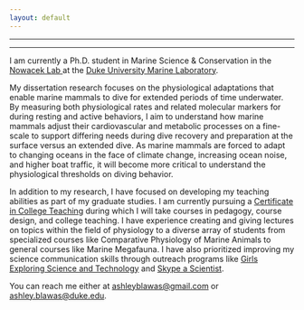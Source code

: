 ```yaml
---
layout: default
---
```


***


***

I am currently a Ph.D. student in Marine Science & Conservation in the <a href="https://sites.nicholas.duke.edu/nowacek/">Nowacek Lab </a> at the <a href="https://nicholas.duke.edu/marinelab">Duke University Marine Laboratory</a>. 

My dissertation research focuses on the physiological adaptations that enable marine mammals to dive for extended periods of time underwater. By measuring both physiological rates and related molecular markers for during resting and active behaviors, I aim to understand how marine mammals adjust their cardiovascular and metabolic processes on a fine-scale to support differing needs during dive recovery and preparation at the surface versus an extended dive. As marine mammals are forced to adapt to changing oceans in the face of climate change, increasing ocean noise, and higher boat traffic, it will become more critical to understand the physiological thresholds on diving behavior. 

In addition to my research, I have focused on developing my teaching abilities as part of my graduate studies. I am currently pursuing a <a href="https://gradschool.duke.edu/professional-development/programs/certificate-college-teaching">Certificate in College Teaching</a> during which I will take courses in pedagogy, course design, and college teaching.  I have experience creating and giving lectures on topics within the field of physiology to a diverse array of students from specialized courses like Comparative Physiology of Marine Animals to general courses like Marine Megafauna. I have also prioritized improving my science communication skills through outreach programs like <a href="https://sites.duke.edu/gest/">Girls Exploring Science and Technology</a> and <a href="https://www.skypeascientist.com/">Skype a Scientist</a>. 


You can reach me either at <a href="mailto:ashleyblawas@gmail.com">ashleyblawas@gmail.com</a> or <a href="mailto:ashley.blawas@duke.edu">ashley.blawas@duke.edu</a>.

